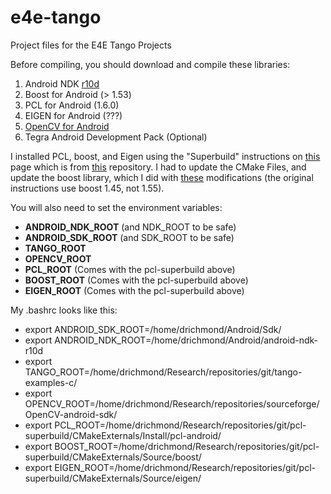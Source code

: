 # e4e-tango
Project files for the E4E Tango Projects

Before compiling, you should download and compile these libraries:
1.  Android NDK [r10d](http://dl.google.com/android/ndk/android-ndk-r10d-linux-x86_64.bin)
2.  Boost for Android (> 1.53)
3.  PCL for Android (1.6.0)
4.  EIGEN for Android (???)
5.  [OpenCV for Android](http://sourceforge.net/projects/opencvlibrary/files/opencv-android/2.4.10/)
6.  Tegra Android Development Pack (Optional)

I installed PCL, boost, and Eigen using the "Superbuild" instructions on
[this](http://www.vtk.org/Wiki/VES/Point_Cloud_Library) page which is from
[this](https://github.com/patmarion/pcl-superbuild) repository. I had to update
the CMake Files, and update the boost library, which I did with
[these](http://stackoverflow.com/questions/29266543/building-pcl-for-android/29398845#29398845)
modifications (the original instructions use boost 1.45, not 1.55).


You will also need to set the environment variables: 

* **ANDROID_NDK_ROOT** (and NDK_ROOT to be safe)
* **ANDROID_SDK_ROOT** (and SDK_ROOT to be safe)
* **TANGO_ROOT**
* **OPENCV_ROOT**
* **PCL_ROOT** (Comes with the pcl-superbuild above)
* **BOOST_ROOT** (Comes with the pcl-superbuild above)
* **EIGEN_ROOT** (Comes with the pcl-superbuild above)

My .bashrc looks like this:
* export ANDROID_SDK_ROOT=/home/drichmond/Android/Sdk/
* export ANDROID_NDK_ROOT=/home/drichmond/Android/android-ndk-r10d
* export TANGO_ROOT=/home/drichmond/Research/repositories/git/tango-examples-c/
* export OPENCV_ROOT=/home/drichmond/Research/repositories/sourceforge/OpenCV-android-sdk/
* export PCL_ROOT=/home/drichmond/Research/repositories/git/pcl-superbuild/CMakeExternals/Install/pcl-android/
* export BOOST_ROOT=/home/drichmond/Research/repositories/git/pcl-superbuild/CMakeExternals/Source/boost/
* export EIGEN_ROOT=/home/drichmond/Research/repositories/git/pcl-superbuild/CMakeExternals/Source/eigen/

